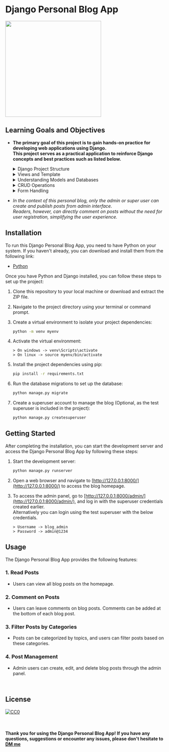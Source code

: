 # Django Personal Blog App

<img src="previews/demo.gif" height="300"/>

<br/>

## Learning Goals and Objectives
* **The primary goal of this project is to gain hands-on practice for developing web applications using Django.<br/>This project serves as a practical application to reinforce Django concepts and best practices such as listed below.**
   <details>
      <summary>Django Project Structure</summary>
      <p>Understand the project's folder structure, including the settings, URLs, and app organization in a Django project.</p>
   </details>
   <details>
      <summary>Views and Template</summary>
      <p>Gain experience in creating views and templates to render dynamic content and user interfaces.</p>
   </details>
   <details>
      <summary>Understanding Models and Databases</summary>
      <p>Learn how to define database models, create migrations, and manage the database schema using Django's Object-Relational Mapping (ORM)..</p>
   </details>
   <details>
      <summary>CRUD Operations</summary>
      <p>Learn how to perform Create, Read, Update, and Delete (CRUD) operations, which are fundamental to web applications.</p>
   </details>
    <details>
      <summary>Form Handling</summary>
      <p>Understand form handling in Django, including form validation and submission.</p>
   </details>

* *In the context of this personal blog, only the admin or super user can create and publish posts from admin interface.<br/>Readers, however, can directly comment on posts without the need for user registration, simplifying the user experience.*

## Installation
To run this Django Personal Blog App, you need to have Python on your system. If you haven't already, you can download and install them from the following link:
- [Python](https://www.python.org/downloads/)

Once you have Python and Django installed, you can follow these steps to set up the project:

1. Clone this repository to your local machine or download and extract the ZIP file.

2. Navigate to the project directory using your terminal or command prompt.

3. Create a virtual environment to isolate your project dependencies:
   ```bash
   python -m venv myenv
   ```

4. Activate the virtual environment:
     ```
    > On windows -> venv\Scripts\activate
    > On linux -> source myenv/bin/activate
     ```

5. Install the project dependencies using pip:
   ```bash
   pip install -r requirements.txt
   ```

6. Run the database migrations to set up the database:
   ```bash
   python manage.py migrate
   ```

7. Create a superuser account to manage the blog (Optional, as the test superuser is included in the project):
   ```bash
   python manage.py createsuperuser
   ```

## Getting Started
After completing the installation, you can start the development server and access the Django Personal Blog App by following these steps:

1. Start the development server:
   ```bash
   python manage.py runserver
   ```

2. Open a web browser and navigate to [http://127.0.0.1:8000/](http://127.0.0.1:8000/) to access the blog homepage.

3. To access the admin panel, go to [http://127.0.0.1:8000/admin/](http://127.0.0.1:8000/admin/), and log in with the superuser credentials created earlier.<br/>Alternatively you can login using the test superuser with the below credentials.
     ```
    > Username -> blog_admin
    > Password -> admin@1234
     ```

## Usage
The Django Personal Blog App provides the following features:

### 1. Read Posts
- Users can view all blog posts on the homepage.

### 2. Comment on Posts
- Users can leave comments on blog posts. Comments can be added at the bottom of each blog post.

### 3. Filter Posts by Categories
- Posts can be categorized by topics, and users can filter posts based on these categories.

### 4. Post Management
- Admin users can create, edit, and delete blog posts through the admin panel.

<br/>

## License

[![CC0](http://mirrors.creativecommons.org/presskit/buttons/88x31/svg/cc-zero.svg)](https://creativecommons.org/publicdomain/zero/1.0/)

<br/>

#### **Thank you for using the Django Personal Blog App! If you have any questions, suggestions or encounter any issues, please don't hesitate to [DM me](https://twitter.com/randomdotfloat)**